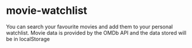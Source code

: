 # movie-watchlist
You can search your favourite movies and add them to your personal watchlist. Movie data is provided by the OMDb API and the data stored will be in localStorage

